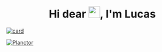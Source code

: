 <h1 align="center">Hi dear <img src="https://raw.githubusercontent.com/kaueMarques/kaueMarques/master/hi.gif" width="30px">, I'm Lucas</h1>

[![card](https://github-readme-stats.vercel.app/api?username=Planctor&theme=default&show_icons=true)](https://github.com/Planctor/)

[![Planctor](https://github-readme-stats.vercel.app/api/top-langs/?username=Planctor&hide=html&layout=compact&theme=default)](https://github.com/Planctor/)

